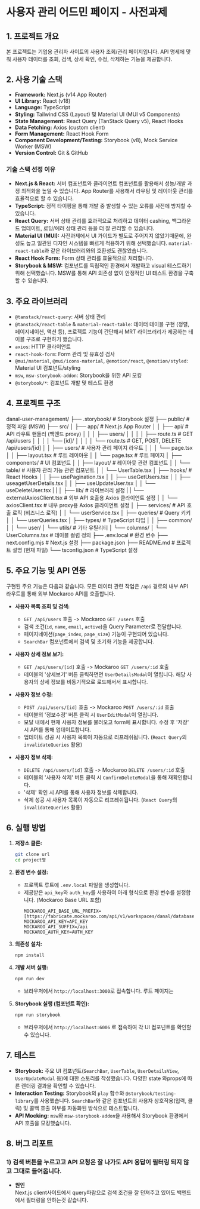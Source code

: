 # 사용자 관리 어드민 페이지 - 사전과제

## 1. 프로젝트 개요

본 프로젝트는 기업용 관리자 사이트의 사용자 조회/관리 페이지입니다.
API 명세에 맞춰 사용자 데이터를 조회, 검색, 상세 확인, 수정, 삭제하는 기능을 제공합니다. 

## 2. 사용 기술 스택

* **Framework:** Next.js (v14 App Router)
* **UI Library:** React (v18)
* **Language:** TypeScript
* **Styling:** Tailwind CSS (Layout) 및 Material UI (MUI v5 Components)
* **State Management:** React Query (TanStack Query v5), React Hooks
* **Data Fetching:** Axios (custom client)
* **Form Management:** React Hook Form
* **Component Development/Testing:** Storybook (v8), Mock Service Worker (MSW)
* **Version Control:** Git & GitHub

### 기술 스택 선정 이유

* **Next.js & React:** 서버 컴포넌트와 클라이언트 컴포넌트를 활용해서 성능/개발 과정 최적화을 높일 수 있습니다. App Router를 사용해서 라우팅 및 레이아웃 관리를 효율적으로 할 수 있습니다.
* **TypeScript:** 정적 타이핑을 통해 개발 중 발생할 수 있는 오류를 사전에 방지할 수 있습니다.
* **React Query:** 서버 상태 관리를 효과적으로 처리하고 데이터 cashing, 백그라운드 업데이트, 로딩/에러 상태 관리 등을 더 잘 관리할 수 있습니다.
* **Material UI (MUI):** 사전과제에서 UI 가이드가 별도로 주어지지 않았기때문에, 완성도 높고 일관된 디자인 시스템을 빠르게 적용하기 위해 선택했습니다. `material-react-table`과 같은 라이브러리와의 호환성도 괜찮았습니다.
* **React Hook Form:** Form 상태 관리를 효율적으로 처리합니다.
* **Storybook & MSW:** 컴포넌트를 독립적인 환경에서 개발하고 visual 테스트하기 위해 선택했습니다. MSW를 통해 API 의존성 없이 안정적인 UI 테스트 환경을 구축할 수 있습니다. 

## 3. 주요 라이브러리

* `@tanstack/react-query`: 서버 상태 관리
* `@tanstack/react-table` & `material-react-table`: 데이터 테이블 구현 (정렬, 페이지네이션, 액션 등), 프로젝트 기능이 간단해서 MRT 라이브러리가 제공하는 테이블 구조로 구현하기 했습니다. 
* `axios`: HTTP 클라이언트 
* `react-hook-form`: Form 관리 및 유효성 검사
* `@mui/material`, `@mui/icons-material`, `@emotion/react`, `@emotion/styled`: Material UI 컴포넌트/styling
* `msw`, `msw-storybook-addon`: Storybook을 위한 API 모킹
* `@storybook/*`: 컴포넌트 개발 및 테스트 환경

## 4. 프로젝트 구조

danal-user-management/
├── .storybook/       # Storybook 설정
├── public/           # 정적 파일 (MSW)
├── src/
│   ├── app/          # Next.js App Router
│   │   ├── api/      # API 라우트 핸들러 (백엔드 proxy)
│   │   │   ├── users/
│   │   │   │   ├── route.ts         # GET /api/users
│   │   │   │   └── [id]/
│   │   │   │       └── route.ts     # GET, POST, DELETE /api/users/[id]
│   │   ├── users/    # 사용자 관리 페이지 라우트
│   │   │   └── page.tsx
│   │   ├── layout.tsx  # 루트 레이아웃
│   │   └── page.tsx    # 루트 페이지 
│   ├── components/   # UI 컴포넌트
│   │   ├── layout/   # 레이아웃 관련 컴포넌트 
│   │   └── table/    # 사용자 관리 기능 관련 컴포넌트
│   │       └── UserTable.tsx
│   ├── hooks/        # React Hooks
│   │   ├── usePagination.tsx
│   │   ├── useGetUsers.tsx
│   │   ├── useagetUserDetails.tsx
│   │   ├── useUpdateUser.tsx
│   │   └── useDeleteUser.tsx
|   |
│   ├── lib/          # 라이브러리 설정
|   |   └── externalAxiosClient.tsx    # 외부 API 호출용 Axios 클라이언트 설정
│   │   └── axiosClient.tsx    # 내부 proxy용 Axios 클라이언트 설정
│   ├── services/     # API 호출 로직 (비즈니스 로직)
│   │   └── userService.tsx
│   ├── queries/     # Query 키키
│   │   └── userQueries.tsx
│   ├── types/        # TypeScript 타입
│   │   ├── common/
│   │   └── user/
│   └── utils/        # 기타 유틸리티
│       └── columns/
│           └── UserColumns.tsx # 테이블 컬럼 정의
├── .env.local        # 환경 변수
├── next.config.mjs   # Next.js 설정
├── package.json
├── README.md         # 프로젝트 설명 (현재 파일)
└── tsconfig.json     # TypeScript 설정



## 5. 주요 기능 및 API 연동

구현된 주요 기능은 다음과 같습니다.
모든 데이터 관련 작업은 `/api` 경로의 내부 API 라우트를 통해 외부 Mockaroo API를 호출합니다.

* **사용자 목록 조회 및 검색:**
    * `GET /api/users` 호출 -> Mockaroo `GET /users` 호출
    * 검색 조건(`id`, `name`, `email`, `active`)을 Query Parameter로 전달합니다.
    * 페이지네이션(`page_index`, `page_size`) 기능이 구현되어 있습니다.
    * `SearchBar` 컴포넌트에서 검색 및 초기화 기능을 제공합니다.

* **사용자 상세 정보 보기:**
    * `GET /api/users/[id]` 호출  -> Mockaroo `GET /users/:id` 호출
    * 테이블의 '상세보기' 버튼 클릭하면면 `UserDetailsModal`이 열립니다. 해당 사용자의 상세 정보를 비동기적으로 로드해서서 표시합니다.

* **사용자 정보 수정:**
    * `POST /api/users/[id]` 호출 -> Mockaroo `POST /users/:id` 호출
    * 테이블의 '정보수정' 버튼 클릭 시 `UserEditModal`이 열립니다.
    * 모달 내에서 현재 사용자 정보를 불러오고 form에 표시합니다. 수정 후 '저장' 시 API를 통해 업데이트합니다.
    * 업데이트 성공 시 사용자 목록이 자동으로 리프레쉬됩니다. (`React Query`의 `invalidateQueries` 활용)

* **사용자 정보 삭제:**
    * `DELETE /api/users/[id]` 호출  -> Mockaroo `DELETE /users/:id` 호출
    * 테이블의 '사용자 삭제' 버튼 클릭 시 `ConfirmDeleteModal`을 통해 재확인합니다.
    * '삭제' 확인 시 API를 통해 사용자 정보를 삭제합니다.
    * 삭제 성공 시 사용자 목록이 자동으로 리프레쉬됩니다. (`React Query`의 `invalidateQueries` 활용)

## 6. 실행 방법

1.  **저장소 클론:**
    ```bash
    git clone url
    cd project명
    ```
2.  **환경 변수 설정:**
    * 프로젝트 루트에 `.env.local` 파일을 생성합니다.
    * 제공받은 `api_key`와 `auth_key`를 사용하여 아래 형식으로 환경 변수를 설정합니다. (Mockaroo Base URL 포함)
        ```.env.local
        MOCKAROO_API_BASE_URL_PREFIX=[https://fabricate.mockaroo.com/api/v1/workspaces/danal/databases]
        MOCKAROO_API_KEY=API_KEY
        MOCKAROO_API_SUFFIX=/api
        MOCKAROO_AUTH_KEY=AUTH_KEY
        ```
3.  **의존성 설치:**
    ```bash
    npm install
    ```
4.  **개발 서버 실행:**
    ```bash
    npm run dev
    ```
    * 브라우저에서 `http://localhost:3000`로 접속합니다. 루트 페이지는 

5.  **Storybook 실행 (컴포넌트 확인):**
    ```bash
    npm run storybook
    ```
    * 브라우저에서 `http://localhost:6006` 로 접속하여 각 UI 컴포넌트를 확인할 수 있습니다.

## 7. 테스트

* **Storybook:** 주요 UI 컴포넌트(`SearchBar`, `UserTable`, `UserDetailsView`, `UserUpdateModal` 등)에 대한 스토리를 작성했습니다.  다양한 state 와props에 따른 렌더링 결과을 확인할 수 있습니다.
* **Interaction Testing:** Storybook의 `play` 함수와 `@storybook/testing-library`를 사용했습니다. `SearchBar`와 같은 컴포넌트의 사용자 상호작용(입력, 클릭) 및 콜백 호출 여부를 자동화된 방식으로 테스트합니다. 
* **API Mocking:** `msw`와 `msw-storybook-addon`을 사용해서 Storybook 환경에서 API 호출을 모킹했습니다.



## 8. 버그 리포트 

### 1) 검색 버튼을 누르고고 API 요청은 잘 나가도 API 응답이 필터링 되지 않고 그대로 들어옵니다.

- **원인**  
   Next.js client사이드에서 query파람으로 검색 조건을 잘 던져주고 있어도 백엔드에서 필터링을 안하는것 같습니다. 

